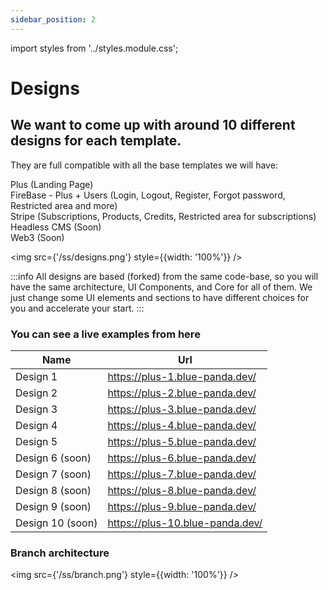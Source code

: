 ```yaml
---
sidebar_position: 2
---
```


import styles from '../styles.module.css';

# Designs 

<h2>We want to come up with around 10 different designs for each template.</h2>


They are full compatible with all the base templates we will have:

<div>
    <div className={styles.circle}></div> Plus (Landing Page)
</div>
<div>
    <div className={styles.circle}></div> FireBase - Plus + Users (Login, Logout, Register, Forgot password, Restricted area and more)
</div>
<div>
    <div className={styles.circle}></div> Stripe (Subscriptions, Products, Credits, Restricted area for subscriptions)
</div>
<div>
    <div className={styles.circle}></div> Headless CMS (Soon)
</div>
<div>
    <div className={styles.circle}></div> Web3 (Soon)
</div>

<div style={{marginBottom: '1rem'}}></div>

<img src={'/ss/designs.png'} style={{width: '100%'}} />

:::info
All designs are based (forked) from the same code-base, so you will have the same architecture, UI Components, and Core for all of them.
We just change some UI elements and sections to have different choices for you and accelerate your start.
:::


### You can see a live examples from here

| Name | Url|
| ----------- | ----------- |
| Design 1| https://plus-1.blue-panda.dev/       |
| Design 2| https://plus-2.blue-panda.dev/        |
| Design 3| https://plus-3.blue-panda.dev/        |
| Design 4| https://plus-4.blue-panda.dev/        |
| Design 5| https://plus-5.blue-panda.dev/        |
| Design 6 (soon)| https://plus-6.blue-panda.dev/        |
| Design 7 (soon)| https://plus-7.blue-panda.dev/        |
| Design 8 (soon)| https://plus-8.blue-panda.dev/        |
| Design 9 (soon)| https://plus-9.blue-panda.dev/        |
| Design 10 (soon)| https://plus-10.blue-panda.dev/        |


### Branch architecture

<img src={'/ss/branch.png'} style={{width: '100%'}} />

